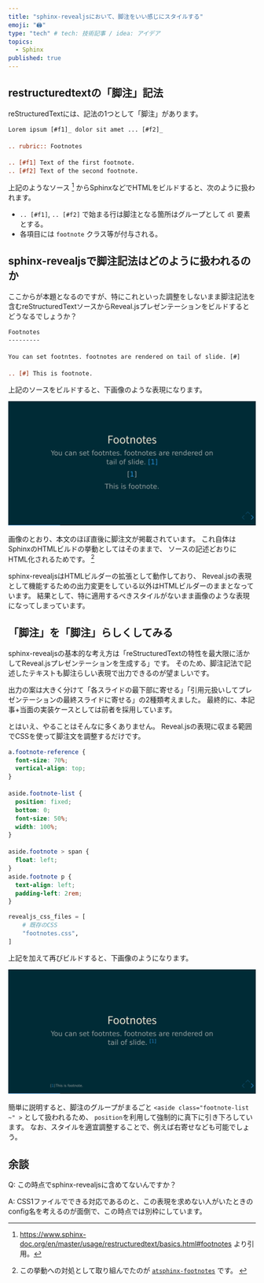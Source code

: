 ```yaml
---
title: "sphinx-revealjsにおいて、脚注をいい感じにスタイルする"
emoji: "🖨"
type: "tech" # tech: 技術記事 / idea: アイデア
topics:
  - Sphinx
published: true
---
```


## restructuredtextの「脚注」記法

reStructuredTextには、記法の1つとして「脚注」があります。

```rst
Lorem ipsum [#f1]_ dolor sit amet ... [#f2]_

.. rubric:: Footnotes

.. [#f1] Text of the first footnote.
.. [#f2] Text of the second footnote.
```

上記のようなソース [^1] からSphinxなどでHTMLをビルドすると、次のように扱われます。

* `.. [#f1]`, `.. [#f2]` で始まる行は脚注となる箇所はグループとして `dl` 要素とする。
* 各項目には `footnote` クラス等が付与される。

[^1]: https://www.sphinx-doc.org/en/master/usage/restructuredtext/basics.html#footnotes より引用。

## sphinx-revealjsで脚注記法はどのように扱われるのか

ここからが本題となるのですが、特にこれといった調整をしないまま脚注記法を含むreStructuredTextソースからReveal.jsプレゼンテーションをビルドするとどうなるでしょうか？

```rst
Footnotes
---------

You can set footntes. footnotes are rendered on tail of slide. [#]

.. [#] This is footnote.
```

上記のソースをビルドすると、下画像のような表現になります。

![](/images/sphinx-revealjs-footnotes/default-style.png)

画像のとおり、本文のほぼ直後に脚注文が掲載されています。
これ自体はSphinxのHTMLビルドの挙動としてはそのままで、
ソースの記述どおりにHTML化されるためです。 [^2]

[^2]: この挙動への対処として取り組んでたのが [`atsphinx-footnotes`](https://pypi.org/project/atsphinx-footnotes/) です。 [^3]
[^3]: Zennの記事は [こっち](https://zenn.dev/attakei/articles/sphinx-extension-footnotes)。

sphinx-revealjsはHTMLビルダーの拡張として動作しており、
Reveal.jsの表現として機能するための出力変更をしている以外はHTMLビルダーのままとなっています。
結果として、特に適用するべきスタイルがないまま画像のような表現になってしまっています。

## 「脚注」を「脚注」らしくしてみる

sphinx-revealjsの基本的な考え方は「reStructuredTextの特性を最大限に活かしてReveal.jsプレゼンテーションを生成する」です。
そのため、脚注記法で記述したテキストも脚注らしい表現で出力できるのが望ましいです。

出力の案は大きく分けて「各スライドの最下部に寄せる」「引用元扱いしてプレゼンテーションの最終スライドに寄せる」の2種類考えました。
最終的に、本記事+当面の実装ケースとしては前者を採用しています。

とはいえ、やることはそんなに多くありません。
Reveal.jsの表現に収まる範囲でCSSを使って脚注文を調整するだけです。

```css:_static/footnotes.css
a.footnote-reference {
  font-size: 70%;
  vertical-align: top;
}

aside.footnote-list {
  position: fixed;
  bottom: 0;
  font-size: 50%;
  width: 100%;
}

aside.footnote > span {
  float: left;
}
aside.footnote p {
  text-align: left;
  padding-left: 2rem;
}
```

```python:conf.py
revealjs_css_files = [
    # 既存のCSS
    "footnotes.css",
]
```

上記を加えて再びビルドすると、下画像のようになります。

![](/images/sphinx-revealjs-footnotes/custom-style.png)

簡単に説明すると、脚注のグループがまるごと `<aside class="footnote-list ~" >` として扱われるため、
`position`を利用して強制的に真下に引き下ろしています。
なお、スタイルを適宜調整することで、例えば右寄せなども可能でしょう。

## 余談

Q: この時点でsphinx-revealjsに含めてないんですか？

A: CSS1ファイルでできる対応であるのと、この表現を求めない人がいたときのconfig名を考えるのが面倒で、この時点では別枠にしています。
